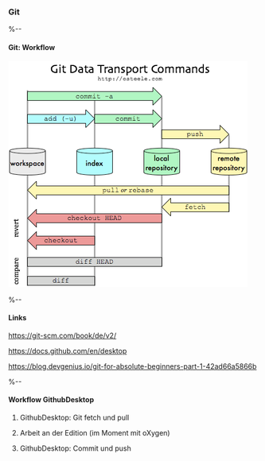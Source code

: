 ### Git 

%--
#### Git: Workflow
![images/git-transport.webp](images/git-transport.webp)

%--
#### Links

https://git-scm.com/book/de/v2/

https://docs.github.com/en/desktop

https://blog.devgenius.io/git-for-absolute-beginners-part-1-42ad66a5866b

%--

#### Workflow GithubDesktop

1. GithubDesktop: Git fetch und pull

2. Arbeit an der Edition (im Moment mit oXygen)

3. GithubDesktop: Commit und push
